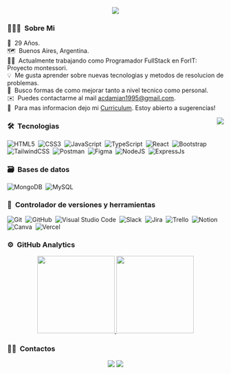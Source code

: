 <div align="center">
<img src="https://i.imgur.com/lJFX1ZX.jpeg">
</div>

### 👨🏻‍💻 &nbsp;Sobre Mi

🎂 &nbsp;29 Años.\
🗺️ &nbsp;Buenos Aires, Argentina.\
👨‍💻 &nbsp;Actualmente trabajando como Programador FullStack en ForIT: Proyecto montessori.\
💡 &nbsp;Me gusta aprender sobre nuevas tecnologias y metodos de resolucion de problemas.\
🌱 &nbsp;Busco formas de como mejorar tanto a nivel tecnico como personal.\
✉️ &nbsp;Puedes contactarme al mail acdamian1995@gmail.com.\
📄 &nbsp;Para mas informacion dejo mi [Curriculum](https://www.dropbox.com/scl/fi/jmfchsbftq4fwxo9805tx/Damian-Duarte-CV.pdf?rlkey=yoxp9dc1phjrxsxp2qfh708m8&st=e4pvegls&dl=0). Estoy abierto a sugerencias!


<img src="https://github.com/DamianDuarte/DamianDuarte/assets/106710013/12d20634-26ce-4a82-baed-554dc111f811" align="right"/>

### 🛠 &nbsp;Tecnologias

![HTML5](https://img.shields.io/badge/html5-%23E34F26.svg?style=for-the-badge&logo=html5&logoColor=white)&nbsp;
![CSS3](https://img.shields.io/badge/css3-%231572B6.svg?style=for-the-badge&logo=css3&logoColor=white)&nbsp;
![JavaScript](https://img.shields.io/badge/javascript-%23323330.svg?style=for-the-badge&logo=javascript&logoColor=%23F7DF1E)&nbsp;
![TypeScript](https://img.shields.io/badge/TypeScript-007ACC?style=for-the-badge&logo=typescript&logoColor=white)&nbsp;
![React](https://img.shields.io/badge/React-20232A?style=for-the-badge&logo=react&logoColor=61DAFB)&nbsp;
![Bootstrap](https://img.shields.io/badge/bootstrap-%23563D7C.svg?style=for-the-badge&logo=bootstrap&logoColor=white)&nbsp;
![TailwindCSS](https://img.shields.io/badge/Tailwind_CSS-38B2AC?style=for-the-badge&logo=tailwind-css&logoColor=white)&nbsp;
![Postman](https://img.shields.io/badge/Postman-FF6C37?style=for-the-badge&logo=postman&logoColor=white)&nbsp;
![Figma](https://img.shields.io/badge/figma-%23F24E1E.svg?style=for-the-badge&logo=figma&logoColor=white)&nbsp;
![NodeJS](https://img.shields.io/badge/Node.js-43853D?style=for-the-badge&logo=node.js&logoColor=white)&nbsp;
![ExpressJs](https://img.shields.io/badge/Express.js-404D59?style=for-the-badge)&nbsp;

### 🗃 &nbsp;Bases de datos

![MongoDB](https://img.shields.io/badge/MongoDB-%234ea94b.svg?style=for-the-badge&logo=mongodb&logoColor=white)&nbsp;
![MySQL](https://img.shields.io/badge/MySQL-005C84?style=for-the-badge&logo=mysql&logoColor=white)&nbsp;

### 🧰 &nbsp;Controlador de versiones y herramientas

![Git](https://img.shields.io/badge/git-%23F05033.svg?style=for-the-badge&logo=git&logoColor=white)&nbsp;
![GitHub](https://img.shields.io/badge/github-%23121011.svg?style=for-the-badge&logo=github&logoColor=white)&nbsp;
![Visual Studio Code](https://img.shields.io/badge/Visual%20Studio%20Code-0078d7.svg?style=for-the-badge&logo=visual-studio-code&logoColor=white)&nbsp;
![Slack](https://img.shields.io/badge/Slack-4A154B?style=for-the-badge&logo=slack&logoColor=white)&nbsp;
![Jira](https://img.shields.io/badge/jira-%230A0FFF.svg?style=for-the-badge&logo=jira&logoColor=white)&nbsp;
![Trello](https://img.shields.io/badge/Trello-0052CC?style=for-the-badge&logo=trello&logoColor=white)&nbsp;
![Notion](https://img.shields.io/badge/Notion-%23000000.svg?style=for-the-badge&logo=notion&logoColor=white)&nbsp;
![Canva](https://img.shields.io/badge/Canva-%2300C4CC.svg?style=for-the-badge&logo=Canva&logoColor=white)&nbsp;
![Vercel](https://img.shields.io/badge/Vercel-000000?style=for-the-badge&logo=vercel&logoColor=white)&nbsp;

### ⚙️ &nbsp;GitHub Analytics

<p align="center">
  <a href="https://github.com/Adityakanoi2001">
    <img height="180em" src="https://github-readme-stats-eight-theta.vercel.app/api?username=damianduarte&show_icons=true&theme=algolia&include_all_commits=true&count_private=true"/>
  </a>
  <a href="https://github.com/Adityakanoi2001">
    <img height="180em" src="https://github-readme-stats-eight-theta.vercel.app/api/top-langs/?username=damianduarte&layout=compact&langs_count=8&theme=algolia"/>
  </a>
</p>

### 🤝🏻 &nbsp;Contactos

<p align="center">
<a href="https://www.linkedin.com/in/cristian-damian-duarte/"><img src="https://img.shields.io/badge/-Damian%20Duarte-0077B5?style=flat&logo=Linkedin&logoColor=white"/></a>
<a href="mailto:acdamian1995@gmail.com"><img src="https://img.shields.io/badge/-DamianDuarte-D14836?style=flat&logo=Gmail&logoColor=white"/></a>
</p>

